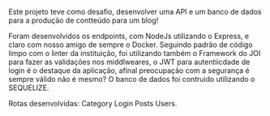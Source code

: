 Este projeto teve como desafio, desenvolver uma API e um banco de dados para a produção de contteúdo para um blog!

Foram desenvolvidos os endpoints, com NodeJs utilizando o Express, e claro com nosso amigo de sempre o Docker. Seguindo padrão de código limpo com o linter da instituição, foi utilizando também o Framework do JOI para fazer as validações nos middlweares, o JWT para autentiicdade de login é o destaque da aplicação, afinal preocupação com a segurança é sempre válido não é mesmo? O banco de dados foi contruido utilizando o SEQUELIZE.

Rotas desenvolvidas:
Category
Login 
Posts
Users.


